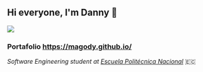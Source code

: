## Hi everyone, I'm Danny 👋


![](https://visitor-badge.glitch.me/badge?page_id=magody.magody)
<br />

### Portafolio https://magody.github.io/

*Software Engineering student at [Escuela Politécnica Nacional](https://www.epn.edu.ec)* 🇪🇨

